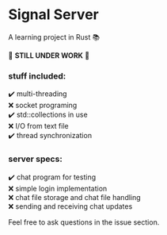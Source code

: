 # Signal Server
A learning project in Rust 📚

🚧 **STILL UNDER WORK** 🚧 

### stuff included:
✔️ multi-threading  
❌ socket programing  
✔️ std::collections in use  
❌ I/O from text file  
✔️ thread synchronization  

### server specs:
✔️ chat program for testing  
❌ simple login implementation  
❌ chat file storage and chat file handling  
❌ sending and receiving chat updates  

Feel free to ask questions in the issue section.
